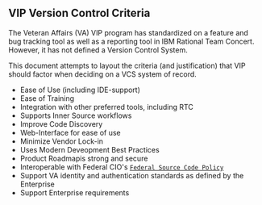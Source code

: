 ## VIP Version Control Criteria

The Veteran Affairs (VA) VIP program has standardized on a feature and bug tracking tool as well as a reporting tool in IBM Rational Team Concert. However, it has not defined a Version Control System.

This document attempts to layout the criteria (and justification) that VIP should factor when deciding on a VCS system of record.

* Ease of Use (including IDE-support)
* Ease of Training
* Integration with other preferred tools, including RTC
* Supports Inner Source workflows
* Improve Code Discovery
* Web-Interface for ease of use
* Minimize Vendor Lock-in
* Uses Modern Deveopment Best Practices
* Product Roadmapis strong and secure
* Interoperable with Federal CIO's [`Federal Source Code Policy`](sourcecode.cio.gov)
* Support VA identity and authentication standards as defined by the Enterprise
* Support Enterprise requirements
